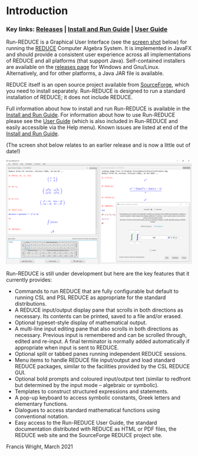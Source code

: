# Introduction

### Key links: [Releases](https://github.com/fjwright/Run-REDUCE/releases) | [Install and Run Guide](InstallAndRun.md) | [User Guide](UserGuide.html)

Run-REDUCE is a Graphical User Interface (see the [screen
shot](#ScreenShot) below) for running the
[REDUCE](https://reduce-algebra.sourceforge.io/) Computer Algebra
System.  It is implemented in JavaFX and should provide a consistent
user experience across all implementations of REDUCE and all platforms
(that support Java).  Self-contained installers are available on the
[releases page](https://github.com/fjwright/Run-REDUCE/releases) for
Windows and Gnu/Linux.  Alternatively, and for other platforms, a Java
JAR file is available.

REDUCE itself is an open source project available from
[SourceForge](https://sourceforge.net/projects/reduce-algebra/), which
you need to install separately.  Run-REDUCE is designed to run a
standard installation of REDUCE; it does not include REDUCE.

Full information about how to install and run Run-REDUCE is
available in the [Install and Run Guide](InstallAndRun.md).  For
information about how to use Run-REDUCE please see the [User
Guide](UserGuide.html) (which is also included in Run-REDUCE and
easily accessible via the Help menu).  Known issues are listed at end
of the [Install and Run Guide](InstallAndRun.md).

<a id="ScreenShot"></a>(The screen shot below relates to an earlier
release and is now a little out of date!)

![Run-REDUCE screen shot](Run-REDUCE.png "Run-REDUCE screen shot")

Run-REDUCE is still under development but here are the key features
that it currently provides:

* Commands to run REDUCE that are fully configurable but default to
  running CSL and PSL REDUCE as appropriate for the standard
  distributions.
* A REDUCE input/output display pane that scrolls in both directions
  as necessary.  Its contents can be printed, saved to a file and/or
  erased.
* Optional typeset-style display of mathematical output.
* A multi-line input editing pane that also scrolls in both directions
  as necessary.  Previous input is remembered and can be scrolled
  through, edited and re-input.  A final terminator is normally added
  automatically if appropriate when input is sent to REDUCE.
* Optional split or tabbed panes running independent REDUCE sessions.
* Menu items to handle REDUCE file input/output and load standard
  REDUCE packages, similar to the facilities provided by the CSL
  REDUCE GUI.
* Optional bold prompts and coloured input/output text (similar to
  redfront but determined by the input mode &ndash; algebraic or
  symbolic).
* Templates to construct structured expressions and statements.
* A pop-up keyboard to access symbolic constants, Greek letters and
  elementary functions.
* Dialogues to access standard mathematical functions using
  conventional notation.
* Easy access to the Run-REDUCE User Guide, the standard documentation
  distributed with REDUCE as HTML or PDF files, the REDUCE web site
  and the SourceForge REDUCE project site.

Francis Wright, March 2021
